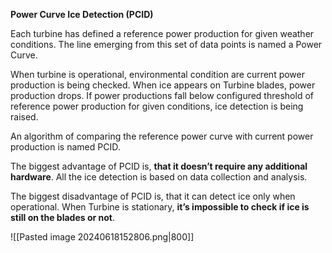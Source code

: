 

**Power Curve Ice Detection (PCID)**

Each turbine has defined a reference power production for given weather conditions. The line emerging from this set of data points is named a Power Curve.

When turbine is operational, environmental condition are current power production is being checked. When ice appears on Turbine blades, power production drops. If power productions fall below configured threshold of reference power production for given conditions, ice detection is being raised.


An algorithm of comparing the reference power curve with current power production is named PCID.

The biggest advantage of PCID is, **that it doesn’t require any additional hardware**. All the ice detection is based on data collection and analysis.

The biggest disadvantage of PCID is, that it can detect ice only when operational. When Turbine is stationary, **it’s impossible to check if ice is still on the blades or not**.



![[Pasted image 20240618152806.png|800]]